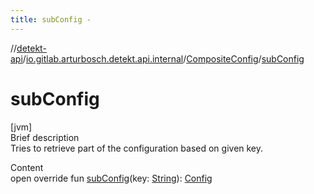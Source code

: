 ```yaml
---
title: subConfig -
---
```

//[detekt-api](../../index.md)/[io.gitlab.arturbosch.detekt.api.internal](../index.md)/[CompositeConfig](index.md)/[subConfig](sub-config.md)



# subConfig  
[jvm]  
Brief description  
Tries to retrieve part of the configuration based on given key.  
  
  
Content  
open override fun [subConfig](sub-config.md)(key: [String](https://kotlinlang.org/api/latest/jvm/stdlib/kotlin/-string/index.html)): [Config](../../io.gitlab.arturbosch.detekt.api/-config/index.md)  



